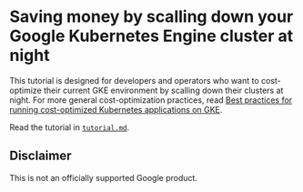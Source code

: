 # Saving money by scalling down your Google Kubernetes Engine cluster at night

This tutorial is designed for developers and operators who want to cost-optimize their current GKE environment by scalling down their clusters at night. For more general cost-optimization practices, read [Best practices for running cost-optimized Kubernetes applications on GKE](https://cloud.google.com/solutions/best-practices-for-running-cost-effective-kubernetes-applications-on-gke).

Read the tutorial in [`tutorial.md`](tutorial.md).

## Disclaimer

This is not an officially supported Google product.
